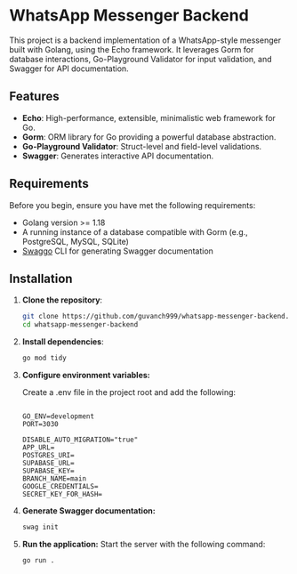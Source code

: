 # WhatsApp Messenger Backend

This project is a backend implementation of a WhatsApp-style messenger built with Golang, using the Echo framework. It leverages Gorm for database interactions, Go-Playground Validator for input validation, and Swagger for API documentation.

## Features

- **Echo**: High-performance, extensible, minimalistic web framework for Go.
- **Gorm**: ORM library for Go providing a powerful database abstraction.
- **Go-Playground Validator**: Struct-level and field-level validations.
- **Swagger**: Generates interactive API documentation.

## Requirements

Before you begin, ensure you have met the following requirements:

- Golang version >= 1.18
- A running instance of a database compatible with Gorm (e.g., PostgreSQL, MySQL, SQLite)
- [Swaggo](https://github.com/swaggo/swag) CLI for generating Swagger documentation

## Installation

1. **Clone the repository**:

   ```bash
   git clone https://github.com/guvanch999/whatsapp-messenger-backend.git
   cd whatsapp-messenger-backend
   ```
   
2. **Install dependencies**:
    
   ```bash
   go mod tidy
   ```
3. **Configure environment variables:**

    Create a .env file in the project root and add the following:

    ```dotenv

    GO_ENV=development
    PORT=3030
    
    DISABLE_AUTO_MIGRATION="true"
    APP_URL=
    POSTGRES_URI=
    SUPABASE_URL=
    SUPABASE_KEY=
    BRANCH_NAME=main
    GOOGLE_CREDENTIALS=
    SECRET_KEY_FOR_HASH=

    ```
   
4. **Generate Swagger documentation:**

    ```bash
    swag init
    ```
   
5. **Run the application:**
   Start the server with the following command:
    ```bash
   go run .
    ```